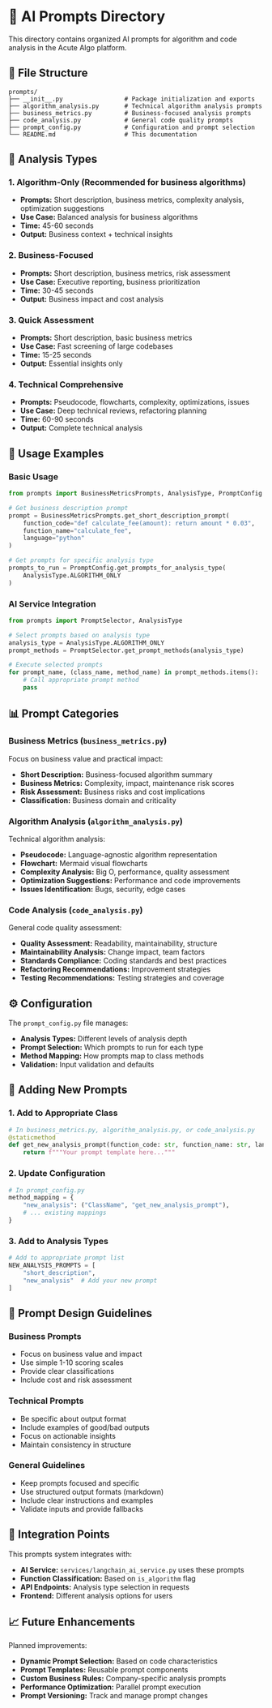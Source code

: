 # 🤖 AI Prompts Directory

This directory contains organized AI prompts for algorithm and code analysis in the Acute Algo platform.

## 📁 File Structure

```
prompts/
├── __init__.py                 # Package initialization and exports
├── algorithm_analysis.py       # Technical algorithm analysis prompts
├── business_metrics.py         # Business-focused analysis prompts  
├── code_analysis.py            # General code quality prompts
├── prompt_config.py            # Configuration and prompt selection
└── README.md                   # This documentation
```

## 🎯 Analysis Types

### 1. **Algorithm-Only** (Recommended for business algorithms)
- **Prompts:** Short description, business metrics, complexity analysis, optimization suggestions
- **Use Case:** Balanced analysis for business algorithms
- **Time:** 45-60 seconds
- **Output:** Business context + technical insights

### 2. **Business-Focused** 
- **Prompts:** Short description, business metrics, risk assessment
- **Use Case:** Executive reporting, business prioritization
- **Time:** 30-45 seconds
- **Output:** Business impact and cost analysis

### 3. **Quick Assessment**
- **Prompts:** Short description, basic business metrics
- **Use Case:** Fast screening of large codebases
- **Time:** 15-25 seconds
- **Output:** Essential insights only

### 4. **Technical Comprehensive**
- **Prompts:** Pseudocode, flowcharts, complexity, optimizations, issues
- **Use Case:** Deep technical reviews, refactoring planning
- **Time:** 60-90 seconds
- **Output:** Complete technical analysis

## 🔧 Usage Examples

### Basic Usage
```python
from prompts import BusinessMetricsPrompts, AnalysisType, PromptConfig

# Get business description prompt
prompt = BusinessMetricsPrompts.get_short_description_prompt(
    function_code="def calculate_fee(amount): return amount * 0.03",
    function_name="calculate_fee", 
    language="python"
)

# Get prompts for specific analysis type
prompts_to_run = PromptConfig.get_prompts_for_analysis_type(
    AnalysisType.ALGORITHM_ONLY
)
```

### AI Service Integration
```python
from prompts import PromptSelector, AnalysisType

# Select prompts based on analysis type
analysis_type = AnalysisType.ALGORITHM_ONLY
prompt_methods = PromptSelector.get_prompt_methods(analysis_type)

# Execute selected prompts
for prompt_name, (class_name, method_name) in prompt_methods.items():
    # Call appropriate prompt method
    pass
```

## 📊 Prompt Categories

### Business Metrics (`business_metrics.py`)
Focus on business value and practical impact:
- **Short Description:** Business-focused algorithm summary
- **Business Metrics:** Complexity, impact, maintenance risk scores
- **Risk Assessment:** Business risks and cost implications
- **Classification:** Business domain and criticality

### Algorithm Analysis (`algorithm_analysis.py`)
Technical algorithm analysis:
- **Pseudocode:** Language-agnostic algorithm representation
- **Flowchart:** Mermaid visual flowcharts
- **Complexity Analysis:** Big O, performance, quality assessment
- **Optimization Suggestions:** Performance and code improvements
- **Issues Identification:** Bugs, security, edge cases

### Code Analysis (`code_analysis.py`)
General code quality assessment:
- **Quality Assessment:** Readability, maintainability, structure
- **Maintainability Analysis:** Change impact, team factors
- **Standards Compliance:** Coding standards and best practices
- **Refactoring Recommendations:** Improvement strategies
- **Testing Recommendations:** Testing strategies and coverage

## ⚙️ Configuration

The `prompt_config.py` file manages:
- **Analysis Types:** Different levels of analysis depth
- **Prompt Selection:** Which prompts to run for each type
- **Method Mapping:** How prompts map to class methods
- **Validation:** Input validation and defaults

## 🚀 Adding New Prompts

### 1. Add to Appropriate Class
```python
# In business_metrics.py, algorithm_analysis.py, or code_analysis.py
@staticmethod
def get_new_analysis_prompt(function_code: str, function_name: str, language: str) -> str:
    return f"""Your prompt template here..."""
```

### 2. Update Configuration
```python
# In prompt_config.py
method_mapping = {
    "new_analysis": ("ClassName", "get_new_analysis_prompt"),
    # ... existing mappings
}
```

### 3. Add to Analysis Types
```python
# Add to appropriate prompt list
NEW_ANALYSIS_PROMPTS = [
    "short_description",
    "new_analysis"  # Add your new prompt
]
```

## 📝 Prompt Design Guidelines

### Business Prompts
- Focus on business value and impact
- Use simple 1-10 scoring scales
- Provide clear classifications
- Include cost and risk assessment

### Technical Prompts
- Be specific about output format
- Include examples of good/bad outputs
- Focus on actionable insights
- Maintain consistency in structure

### General Guidelines
- Keep prompts focused and specific
- Use structured output formats (markdown)
- Include clear instructions and examples
- Validate inputs and provide fallbacks

## 🔄 Integration Points

This prompts system integrates with:
- **AI Service:** `services/langchain_ai_service.py` uses these prompts
- **Function Classification:** Based on `is_algorithm` flag
- **API Endpoints:** Analysis type selection in requests
- **Frontend:** Different analysis options for users

## 📈 Future Enhancements

Planned improvements:
- **Dynamic Prompt Selection:** Based on code characteristics
- **Prompt Templates:** Reusable prompt components
- **Custom Business Rules:** Company-specific analysis prompts
- **Performance Optimization:** Parallel prompt execution
- **Prompt Versioning:** Track and manage prompt changes